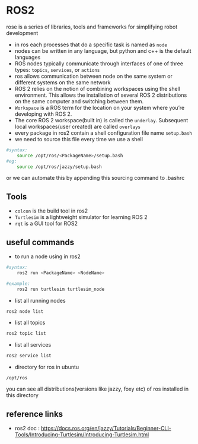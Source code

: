 # ROS2
rose is a series of libraries, tools and frameworks for simplifying robot development
* in ros each processes that do a specific task is named as `node`
* nodes can be written in any language, but python and c++ is the default languages
* ROS nodes typically communicate through interfaces of one of three types: `topics`, `services`, or `actions`
* ros allows communication between node on the same system or different systems on the same network
* ROS 2 relies on the notion of combining workspaces using the shell environment. This allows the installation of several ROS 2 distributions on the same computer and switching between them.
* `Workspace` is a ROS term for the location on your system where you’re developing with ROS 2.
* The core ROS 2 workspace(built in) is called the `underlay`. Subsequent local workspaces(user created) are called `overlays`
* every package in ros2 contain a shell configuration file name `setup.bash`
* we need to source this file every time we use a shell
```bash
#syntax:
    source /opt/ros/<PackageName>/setup.bash
#eg:
    source /opt/ros/jazzy/setup.bash
```
or we can automate this by appending this sourcing command to .bashrc

## Tools
* `colcon` is the build tool in ros2
* `Turtlesim` is a lightweight simulator for learning ROS 2
* `rqt` is a GUI tool for ROS2

## useful commands
* to run a node using in ros2
```bash
#syntax:
    ros2 run <PackageName> <NodeName>

#example: 
    ros2 run turtlesim turtlesim_node
```
* list all running nodes
```bash
ros2 node list
```
* list all topics
```bash
ros2 topic list
```
* list all services
```bash
ros2 service list
```
* directory for ros in ubuntu
```
/opt/ros
```
you can see all distributions(versions like jazzy, foxy etc) of ros installed in this directory

## reference links
* ros2 doc : https://docs.ros.org/en/jazzy/Tutorials/Beginner-CLI-Tools/Introducing-Turtlesim/Introducing-Turtlesim.html